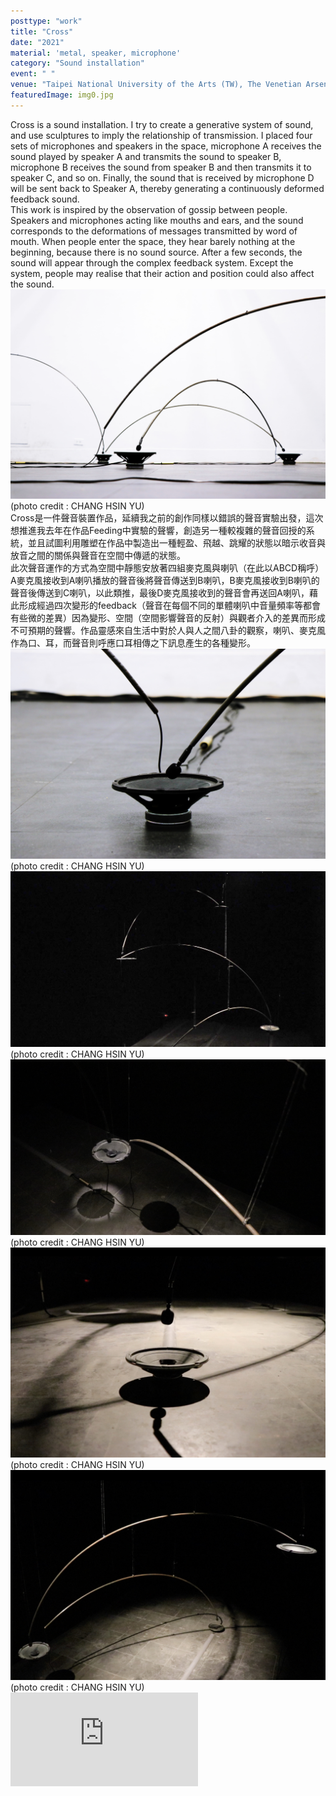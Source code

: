```yaml
---
posttype: "work"
title: "Cross"
date: "2021"
material: 'metal, speaker, microphone'
category: "Sound installation"
event: " "
venue: "Taipei National University of the Arts (TW), The Venetian Arsenal (IT)"
featuredImage: img0.jpg
---
```

  <div class="box">
      <div class="dscrptn">
      Cross is a sound installation. I try to create a generative system of sound, and use sculptures to imply the relationship of transmission. I placed four sets of microphones and speakers in the space, microphone A receives the sound played by speaker A and transmits the sound to speaker B, microphone B receives the sound from speaker B and then transmits it to speaker C, and so on. Finally, the sound that is received by microphone D will be sent back to Speaker A, thereby generating a continuously deformed feedback sound.<br>
      This work is inspired by the observation of gossip between people. Speakers and microphones acting like mouths and ears, and the sound corresponds to the deformations of messages transmitted by word of mouth. When people enter the space, they hear barely nothing at the beginning, because there is no sound source. After a few seconds, the sound will appear through the complex feedback system. Except the system, people may realise that their action and position could also affect the sound.<br>
      </div>
  </div>


  <div class="box">
      <img class="subimg" src="./img1.jpg">
      <div class="photocredit">(photo credit : CHANG HSIN YU)</div>
  </div>


  <div class="box">
      <div class="dscrptn">
      Cross是一件聲音裝置作品，延續我之前的創作同樣以錯誤的聲音實驗出發，這次想推進我去年在作品Feeding中實驗的聲響，創造另一種較複雜的聲音回授的系統，並且試圖利用雕塑在作品中製造出一種輕盈、飛越、跳耀的狀態以暗示收音與放音之間的關係與聲音在空間中傳遞的狀態。<br>
    	此次聲音運作的方式為空間中靜態安放著四組麥克風與喇叭（在此以ABCD稱呼）A麥克風接收到A喇叭播放的聲音後將聲音傳送到B喇叭，B麥克風接收到B喇叭的聲音後傳送到C喇叭，以此類推，最後D麥克風接收到的聲音會再送回A喇叭，藉此形成經過四次變形的feedback（聲音在每個不同的單體喇叭中音量頻率等都會有些微的差異）因為變形、空間（空間影響聲音的反射）與觀者介入的差異而形成不可預期的聲響。作品靈感來自生活中對於人與人之間八卦的觀察，喇叭、麥克風作為口、耳，而聲音則呼應口耳相傳之下訊息產生的各種變形。<br>
      </div>
  </div>


  <div class="box">
      <img class="subimg" src="./img2.jpg">
      <div class="photocredit">(photo credit : CHANG HSIN YU)</div>
  </div>


<!-- 
  <div class="box">
    <br>
  </div>
  <div class="box">
    <br>
  </div> -->

  <div class="box">
      <img class="subimg" src="./img3.jpg">
      <div class="photocredit">(photo credit : CHANG HSIN YU)</div>
  </div>

  <div class="box">
      <img class="subimg" src="./img4.jpg">
      <div class="photocredit">(photo credit : CHANG HSIN YU)</div>
  </div>

  <div class="box">
      <img class="subimg" src="./img5.jpg">
      <div class="photocredit">(photo credit : CHANG HSIN YU)</div>
  </div>

  <div class="box">
      <img class="subimg" src="./img6.jpg">
      <div class="photocredit">(photo credit : CHANG HSIN YU)</div>
  </div>

  <!-- <iframe title="vimeo-player" src="https://player.vimeo.com/video/548477446" frameborder="0" allowfullscreen></iframe> -->
  <iframe title="vimeo-player" src="https://player.vimeo.com/video/530008996" frameborder="0" allowfullscreen></iframe>
